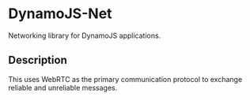 # DynamoJS-Net

Networking library for DynamoJS applications. 

## Description

This uses WebRTC as the primary communication protocol to exchange reliable and unreliable messages.
